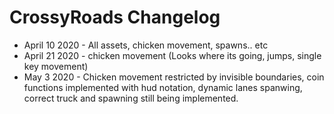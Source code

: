 # CrossyRoads Changelog
* April 10 2020 - All assets, chicken movement, spawns.. etc
* April 21 2020 - chicken movement (Looks where its going, jumps, single key movement)
* May 3 2020 - Chicken movement restricted by invisible boundaries, coin functions implemented with hud notation, dynamic lanes spanwing, correct truck and spawning still being implemented.
